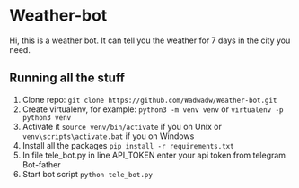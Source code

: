 # Weather-bot
Hi, this is a weather bot. It can tell you the weather for 7 days in the city you need.
## Running all the stuff
1. Clone repo: `git clone https://github.com/Wadwadw/Weather-bot.git`
2. Create virtualenv, for example: `python3 -m venv venv` or `virtualenv -p python3 venv`
3. Activate it `source venv/bin/activate` if you on Unix or `venv\scripts\activate.bat` if you on Windows
4. Install all the packages `pip install -r requirements.txt`
5. In file tele_bot.py in line API_TOKEN enter your api token from telegram Bot-father   
6. Start bot script `python tele_bot.py`
